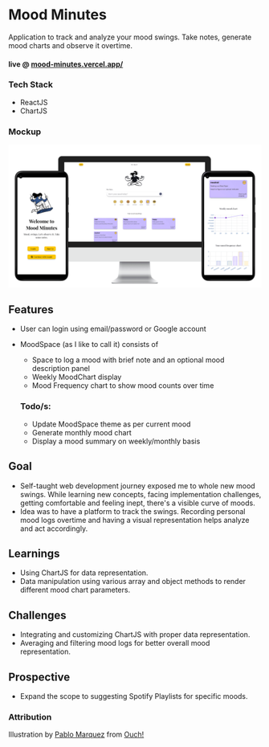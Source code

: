 # Mood Minutes
Application to track and analyze your mood swings. Take notes, generate mood charts and observe it overtime.

#### live @ [mood-minutes.vercel.app/](https://mood-minutes.vercel.app/)

### Tech Stack
- ReactJS
- ChartJS

### Mockup
![application mockup](src/assets/mockup/mood_minutes_mockup.png)

## Features
- User can login using email/password or Google account
- MoodSpace (as I like to call it) consists of 
  - Space to log a mood with brief note and an optional mood description panel
  - Weekly MoodChart display
  - Mood Frequency chart to show mood counts over time

  ### Todo/s:
  - Update MoodSpace theme as per current mood
  - Generate monthly mood chart
  - Display a mood summary on weekly/monthly basis

## Goal
- Self-taught web development journey exposed me to whole new mood swings. While learning new concepts, facing implementation challenges, getting comfortable and feeling inept, there's a visible curve of moods.
- Idea was to have a platform to track the swings. Recording personal mood logs overtime and having a visual representation helps analyze and act accordingly. 

## Learnings
- Using ChartJS for data representation.
- Data manipulation using various array and object methods to render different mood chart parameters.

## Challenges
- Integrating and customizing ChartJS with proper data representation.
- Averaging and filtering mood logs for better overall mood representation.

## Prospective
- Expand the scope to suggesting Spotify Playlists for specific moods.


### Attribution
Illustration by [Pablo Marquez](https://icons8.com/illustrations/author/5c3ecc70569980001df768e4) from [Ouch!](https://icons8.com/illustrations)
